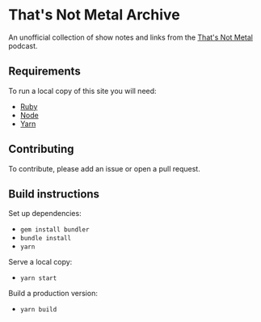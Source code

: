 # That's Not Metal Archive

An unofficial collection of show notes and links from the
[That's Not Metal](http://thatsnotmetal.net/) podcast.

## Requirements

To run a local copy of this site you will need:

- [Ruby](https://www.ruby-lang.org/)
- [Node](https://nodejs.org/en/)
- [Yarn](https://yarnpkg.com/en/)

## Contributing

To contribute, please add an issue or open a pull request.

## Build instructions

Set up dependencies:
- `gem install bundler`
- `bundle install`
- `yarn`

Serve a local copy:
- `yarn start`

Build a production version:
- `yarn build`
